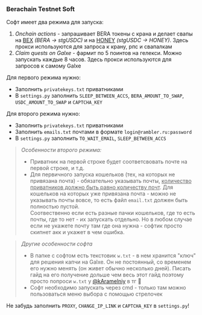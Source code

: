 ### Berachain Testnet Soft


Софт имеет два режима для запуска:
1. *Onchain actions* - запрашивает BERA токены с крана и делает свапы на [BEX](https://artio.bex.berachain.com/)
*(BERA -> stgUSDC)* и на [HONEY](https://artio.honey.berachain.com/) *(stgUSDC -> HONEY)*. Здесь прокси используются 
для запроса к крану, рпс и
свапалкам
2. *Claim quests on Galxe* - фармит по 5 поинтов на гелекси. Можно запускать каждые 8 часов. Здесь прокси используются
для запросов к самому Galxe


Для первого режима нужно:
* Заполнить `privatekeys.txt` приватниками
* В `settings.py` заполнить `SLEEP_BETWEEN_ACCS`, `BERA_AMOUNT_TO_SWAP`, `USDC_AMOUNT_TO_SWAP` и `CAPTCHA_KEY`


Для второго режима нужно:
* Заполнить `privatekeys.txt` приватниками
* Заполнить `emails.txt` почтами в формате `login@rambler.ru:password`
* В `settings.py` заполнить `TO_WAIT_EMAIL`, `SLEEP_BETWEEN_ACCS`


> *Особенности второго режима:*
> * Приватник на первой строке будет соответсвовать почте на первой строке, и т.д.
> * Для первичного запуска кошельков (тех, на которых не привязана почта) - обязательно указывать почты, <u>количество 
> приватников должно быть равно количеству почт</u>. Для кошельков на которых уже привязана почта - можно не указывать
> почты вовсе, то есть файл `email.txt` должен быть полностью пустой. \
> Соотвественно если есть разные пачки кошельков, где то есть почты, где то нет - их запускать отдельно. Но в любом 
> случае если не укажете почту там где она нужна - софтик просто скипнет акк и укажет в чем ошибка.


> *Другие особенности софта*
> * В папке с софтом есть текстовик `w.txt` - в нем хранится "ключ" для решения капчи на Galxe. Он не постоянный, 
> со временем его нужно менять (он живет обычно несколько дней). Писать гайд на его получение дольше чем весь этот гайд
> поэтому просто попроси `w.txt` у [@kAramelniy](https://t.me/kAramelniy) в тг 🥰
> * Софт необходимо запускать через cmd - только там можно пользоваться меню выбора с помощью стрелочек 


Не забудь заполнить `PROXY`, `CHANGE_IP_LINK` и `CAPTCHA_KEY` в `settings.py`!
